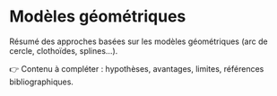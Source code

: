 # Modèles géométriques

Résumé des approches basées sur les modèles géométriques (arc de cercle, clothoïdes, splines…).

👉 Contenu à compléter : hypothèses, avantages, limites, références bibliographiques.
